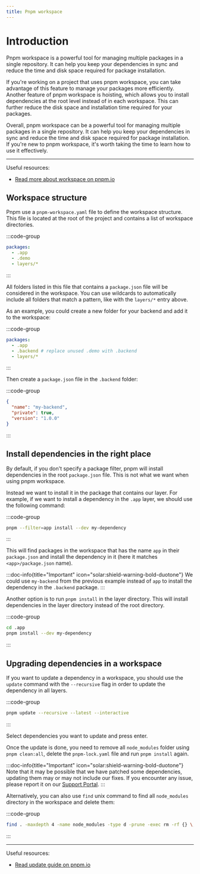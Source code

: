 ```yaml
---
title: Pnpm workspace
---
```


# Introduction

Pnpm workspace is a powerful tool for managing multiple packages in a single repository. It can help you keep your dependencies in sync and reduce the time and disk space required for package installation.

If you're working on a project that uses pnpm workspace, you can take advantage of this feature to manage your packages more efficiently. Another feature of pnpm workspace is hoisting, which allows you to install dependencies at the root level instead of in each workspace. This can further reduce the disk space and installation time required for your packages.

Overall, pnpm workspace can be a powerful tool for managing multiple packages in a single repository. It can help you keep your dependencies in sync and reduce the time and disk space required for package installation. If you're new to pnpm workspace, it's worth taking the time to learn how to use it effectively.

---

Useful resources:
- [Read more about workspace on pnpm.io](https://pnpm.io/workspaces)

## Workspace structure

Pnpm use a `pnpm-workspace.yaml` file to define the workspace structure. This file is located at the root of the project and contains a list of workspace directories.

:::code-group
```yaml [pnpm-workspace.yaml]
packages:
  - .app
  - .demo
  - layers/*
```
:::

All folders listed in this file that contains a `package.json` file will be considered in the workspace. You can use wildcards to automatically include all folders that match a pattern, like with the `layers/*` entry above.

As an example, you could create a new folder for your backend and add it to the workspace:

:::code-group
```yaml [pnpm-workspace.yaml]
packages:
  - .app
  - .backend # replace unused .demo with .backend
  - layers/*
```
:::

Then create a `package.json` file in the `.backend` folder:

:::code-group
```json [.backend/package.json]
{
  "name": "my-backend",
  "private": true,
  "version": "1.0.0"
}
```
:::

## Install dependencies in the right place

By default, if you don't specify a package filter, pnpm will install dependencies in the root `package.json` file. This is not what we want when using pnpm workspace.

Instead we want to install it in the package that contains our layer. For example, if we want to install a dependency in the `.app` layer, we should use the following command:

:::code-group
```bash [Terminal]
pnpm --filter=app install --dev my-dependency
```
:::

This will find packages in the workspace that has the name `app` in their `package.json` and install the dependency in it (here it matches `<app>/package.json` name).

:::doc-info{title="Important" icon="solar:shield-warning-bold-duotone"}
We could use `my-backend` from the previous example instead of `app` to install the dependency in the `.backend` package.
:::

Another option is to run `pnpm install` in the layer directory. This will install dependencies in the layer directory instead of the root directory.

:::code-group
```bash [Terminal]
cd .app
pnpm install --dev my-dependency
```
:::

## Upgrading dependencies in a workspace

If you want to update a dependency in a workspace, you should use the `update` command with the `--recursive` flag in order to update the dependency in all layers.

:::code-group
```bash [Terminal]
pnpm update --recursive --latest --interactive
```
:::

Select dependencies you want to update and press enter.

Once the update is done, you need to remove all `node_modules` folder using `pnpm clean:all`, delete the `pnpm-lock.yaml` file and run `pnpm install` again.

:::doc-info{title="Important" icon="solar:shield-warning-bold-duotone"}
Note that it may be possible that we have patched some dependencies, updating them may or may not include our fixes. If you encounter any issue, please report it on our [Support Portal](https://cssninja/faq/support).
:::

Alternatively, you can also use `find` unix command to find all `node_modules` directory in the workspace and delete them:

:::code-group
```bash [Terminal]
find . -maxdepth 4 -name node_modules -type d -prune -exec rm -rf {} \;
```
:::

---

Useful resources:
- [Read update guide on pnpm.io](https://pnpm.io/cli/update)
